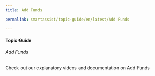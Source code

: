 ```yaml
---
title: Add Funds

permalink: smartassist/topic-guide/en/latest/Add Funds     

---
```

#### Topic Guide
###### Add Funds

   Check out our explanatory videos and documentation on Add Funds
    

